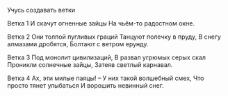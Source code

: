 Учусь создавать ветки

Ветка 1
И скачут огненные зайцы
На чьём-то радостном окне.

Ветка 2
Они толпой пугливых граций
Танцуют полечку в пруду,
В снегу алмазами дробятся,
Болтают с ветром ерунду.

Ветка 3
Под монолит цивилизаций,
В развал угрюмых серых скал
Проникли солнечные зайцы,
Затеяв светлый карнавал.

Ветка 4
Ах, эти милые паяцы! –
У них такой волшебный смех,
Что просто тянет улыбаться
И ворошить невинный снег.
